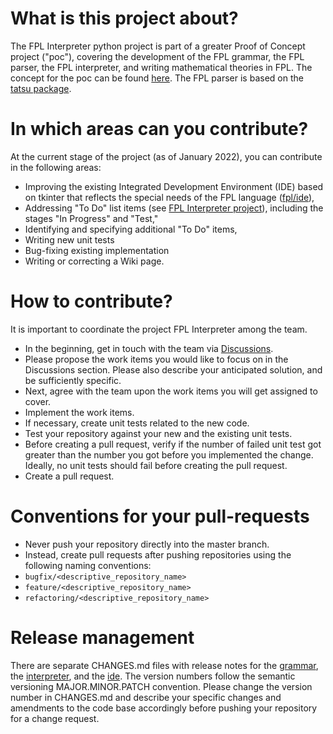 # What is this project about?
The FPL Interpreter python project is part of a greater Proof of Concept project ("poc"), covering the development of the FPL grammar, the FPL parser, the FPL interpreter, and writing mathematical theories in FPL. The concept for the poc can be found [here](https://www.bookofproofs.org/FPLHighLevelDesign.pdf). The FPL parser is based on the [tatsu package](https://tatsu.readthedocs.io/en/stable/).

# In which areas can you contribute?

At the current stage of the project (as of January 2022), you can contribute in the following areas:
* Improving the existing Integrated Development Environment (IDE) based on tkinter that reflects the special needs of the FPL language ([fpl/ide](https://github.com/bookofproofs/fpl/tree/master/ide)),
* Addressing "To Do" list items (see [FPL Interpreter project](https://github.com/bookofproofs/fpl/projects/1)), including the stages "In Progress" and "Test,"
* Identifying and specifying additional "To Do" items,
* Writing new unit tests
* Bug-fixing existing implementation
* Writing or correcting a Wiki page.

# How to contribute?
It is important to coordinate the project FPL Interpreter among the team.
* In the beginning, get in touch with the team via [Discussions](https://github.com/bookofproofs/fpl/discussions). 
* Please propose the work items you would like to focus on in the Discussions section. Please also describe your anticipated solution, and be sufficiently specific. 
* Next, agree with the team upon the work items you will get assigned to cover.
* Implement the work items.
* If necessary, create unit tests related to the new code. 
* Test your repository against your new and the existing unit tests.
* Before creating a pull request, verify if the number of failed unit test got greater than the number you got before you implemented the change. Ideally, no unit tests should fail before creating the pull request. 
* Create a pull request.

# Conventions for your pull-requests
* Never push your repository directly into the master branch.
* Instead, create pull requests after pushing repositories using the following naming conventions:
* ```bugfix/<descriptive_repository_name>```
* ```feature/<descriptive_repository_name>```
* ```refactoring/<descriptive_repository_name>```

# Release management
There are separate CHANGES.md files with release notes for the [grammar](https://github.com/bookofproofs/fpl/blob/master/grammar/CHANGES.md), the [interpreter](https://github.com/bookofproofs/fpl/blob/master/poc/CHANGES.md), and the [ide](https://github.com/bookofproofs/fpl/blob/master/ide/CHANGES.md). The version numbers follow the semantic versioning MAJOR.MINOR.PATCH convention. Please change the version number in CHANGES.md and describe your specific changes and amendments to the code base accordingly before pushing your repository for a change request. 








